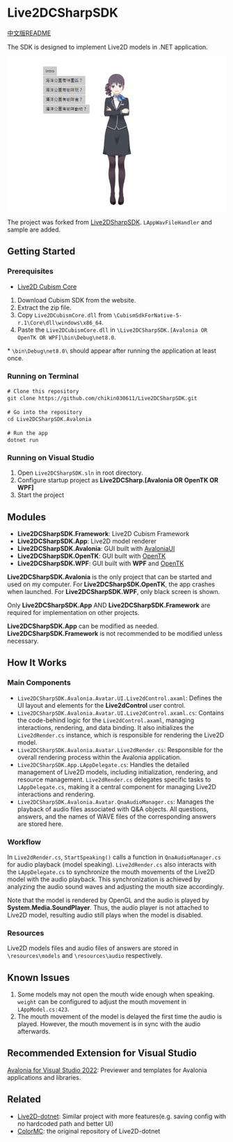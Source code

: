 # Live2DCSharpSDK

[中文版README](https://github.com/chikin030611/Live2DCSharpSDK/blob/master/README_ZH.md)

The SDK is designed to implement Live2D models in .NET application.

![demo](https://github.com/chikin030611/Live2DCSharpSDK/blob/master/image/demo.png)

The project was forked from [Live2DSharpSDK](https://github.com/Coloryr/Live2DCSharpSDK). `LAppWavFileHandler` and sample are added.

## Getting Started

### Prerequisites

- [Live2D Cubism Core](https://www.live2d.com/en/sdk/download/native/)

1. Download Cubism SDK from the website.
2. Extract the zip file.
3. Copy `Live2DCubismCore.dll` from `\CubismSdkForNative-5-r.1\Core\dll\windows\x86_64`.
4. Paste the `Live2DCubismCore.dll` in `\Live2DCSharpSDK.[Avalonia OR OpenTK OR WPF]\bin\Debug\net8.0`.

\* `\bin\Debug\net8.0\` should appear after running the application at least once.

### Running on Terminal
    # Clone this repository
    git clone https://github.com/chikin030611/Live2DCSharpSDK.git

    # Go into the repository
    cd Live2DCSharpSDK.Avalonia
    
    # Run the app
    dotnet run

### Running on Visual Studio

1. Open `Live2DCSharpSDK.sln` in root directory.
2. Configure startup project as **Live2DCSharp.[Avalonia OR OpenTK OR WPF]**
3. Start the project

## Modules

- **Live2DCSharpSDK.Framework**: Live2D Cubism Framework
- **Live2DCSharpSDK.App**: Live2D model renderer
- **Live2DCSharpSDK.Avalonia**: GUI built with [AvaloniaUI](https://avaloniaui.net/)
- **Live2DCSharpSDK.OpenTK**: GUI built with [OpenTK](https://opentk.net/)
- **Live2DCSharpSDK.WPF**: GUI built with **WPF** and [OpenTK](https://opentk.net/)

**Live2DCSharpSDK.Avalonia** is the only project that can be started and used on my computer. For **Live2DCSharpSDK.OpenTK**, the app crashes when launched. For **Live2DCSharpSDK.WPF**, only black screen is shown.

Only **Live2DCSharpSDK.App** AND **Live2DCSharpSDK.Framework** are required for implementation on other projects.

**Live2DCSharpSDK.App** can be modified as needed. **Live2DCSharpSDK.Framework** is not recommended to be modified unless necessary.

## How It Works

### Main Components

- `Live2DCSharpSDK.Avalonia.Avatar.UI.Live2dControl.axaml`: Defines the UI layout and elements for the **Live2dControl** user control.
- `Live2DCSharpSDK.Avalonia.Avatar.UI.Live2dControl.axaml.cs`: Contains the code-behind logic for the `Live2dControl.axaml`, managing interactions, rendering, and data binding. It also initializes the `Live2dRender.cs` instance, which is responsible for rendering the Live2D model.
- `Live2DCSharpSDK.Avalonia.Avatar.Live2dRender.cs`: Responsible for the overall rendering process within the Avalonia application.
- `Live2DCSharpSDK.App.LAppDelegate.cs`: Handles the detailed management of Live2D models, including initialization, rendering, and resource management. `Live2dRender.cs` delegates specific tasks to `LAppDelegate.cs`, making it a central component for managing Live2D interactions and rendering.
- `Live2DCSharpSDK.Avalonia.Avatar.QnaAudioManager.cs`: Manages the playback of audio files associated with Q&A objects. All questions, answers, and the names of WAVE files of the corresponding answers are stored here.

### Workflow

In `Live2dRender.cs`, `StartSpeaking()` calls a function in `QnaAudioManager.cs` for audio playback (model speaking). `Live2dRender.cs` also interacts with the `LAppDelegate.cs` to synchronize the mouth movements of the Live2D model with the audio playback. This synchronization is achieved by analyzing the audio sound waves and adjusting the mouth size accordingly.

Note that the model is rendered by OpenGL and the audio is played by **System.Media.SoundPlayer**. Thus, the audio player is not attached to Live2D model, resulting audio still plays when the model is disabled.

### Resources

Live2D models files and audio files of answers are stored in `\resources\models` and `\resources\audio` respectively.


## Known Issues

1. Some models may not open the mouth wide enough when speaking. `weight` can be configured to adjust the mouth movement in `LAppModel.cs:423`.
2. The mouth movement of the model is delayed the first time the audio is played. However, the mouth movement is in sync with the audio afterwards.

## Recommended Extension for Visual Studio

[Avalonia for Visual Studio 2022](https://marketplace.visualstudio.com/items?itemName=AvaloniaTeam.AvaloniaVS): Previewer and templates for Avalonia applications and libraries.
 
## Related

- [Live2D-dotnet](https://github.com/chikin030611/Live2D-dotnet): Similar project with more features(e.g. saving config with no hardcoded path and better UI)
- [ColorMC](https://github.com/Coloryr/ColorMC/tree/master): the original repository of Live2D-dotnet

